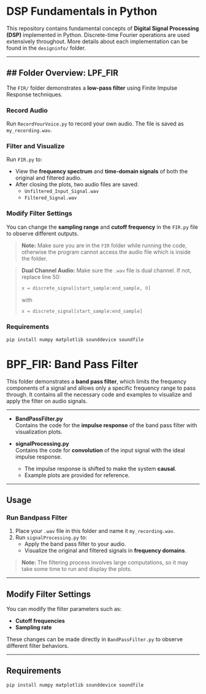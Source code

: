 # DSP Fundamentals in Python

This repository contains fundamental concepts of **Digital Signal Processing (DSP)** implemented in Python. Discrete-time Fourier operations are used extensively throughout. More details about each implementation can be found in the `designinfo/` folder.  

---

## ## Folder Overview: LPF_FIR

The `FIR/` folder demonstrates a **low-pass filter** using Finite Impulse Response techniques.

### Record Audio
Run `RecordYourVoice.py` to record your own audio. The file is saved as `my_recording.wav`.  

### Filter and Visualize
Run `FIR.py` to:  
- View the **frequency spectrum** and **time-domain signals** of both the original and filtered audio.  
- After closing the plots, two audio files are saved:  
  - `Unfiltered_Input_Signal.wav`  
  - `Filtered_Signal.wav`  

### Modify Filter Settings
You can change the **sampling range** and **cutoff frequency** in the `FIR.py` file to observe different outputs.

> **Note:** Make sure you are in the `FIR` folder while running the code, otherwise the program cannot access the audio file which is inside the folder.  

> **Dual Channel Audio:** Make sure the `.wav` file is dual channel. If not, replace line 50:  
> ```python
> x = discrete_signal[start_sample:end_sample, 0]
> ```  
> with  
> ```python
> x = discrete_signal[start_sample:end_sample]
> ```  

### Requirements
```bash
pip install numpy matplotlib sounddevice soundfile
```
# BPF_FIR: Band Pass Filter 

This folder demonstrates a **band pass filter**, which limits the frequency components of a signal and allows only a specific frequency range to pass through. It contains all the necessary code and examples to visualize and apply the filter on audio signals.  

---



- **BandPassFilter.py**  
  Contains the code for the **impulse response** of the band pass filter with visualization plots.

- **signalProcessing.py**  
  Contains the code for **convolution** of the input signal with the ideal impulse response.  
  - The impulse response is shifted to make the system **causal**.  
  - Example plots are provided for reference.  

---

## Usage

### Run Bandpass Filter
1. Place your `.wav` file in this folder and name it `my_recording.wav`.  
2. Run `signalProcessing.py` to:  
   - Apply the band pass filter to your audio.  
   - Visualize the original and filtered signals in  **frequency domains**.  

> **Note:** The filtering process involves large computations, so it may take some time to run and display the plots.  

---

## Modify Filter Settings
You can modify the filter parameters such as:  
- **Cutoff frequencies**  
- **Sampling rate**  

These changes can be made directly in `BandPassFilter.py` to observe different filter behaviors.

---

## Requirements
```bash
pip install numpy matplotlib sounddevice soundfile
